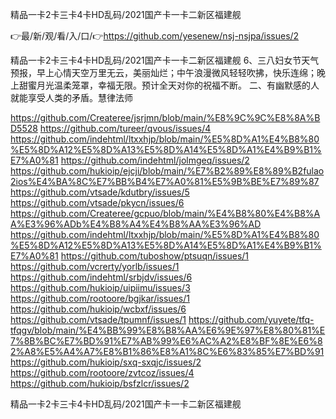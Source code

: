 精品一卡2卡三卡4卡HD乱码/2021国产卡一卡二新区福建舰

👉最/新/观/看/入/口/👉https://github.com/yesenew/nsj-nsjpa/issues/2

精品一卡2卡三卡4卡HD乱码/2021国产卡一卡二新区福建舰	6、三八妇女节天气预报，早上心情天空万里无云，美丽灿烂；中午浪漫微风轻轻吹拂，快乐连绵；晚上甜蜜月光温柔笼罩，幸福无限。预计全天对你的祝福不断。
	二、有幽默感的人就能享受人类的矛盾。慧律法师


https://github.com/Createree/jsrjmn/blob/main/%E8%9C%9C%E8%8A%BD5528
https://github.com/tureer/qvous/issues/4
https://github.com/indehtml/ltxxhjp/blob/main/%E5%8D%A1%E4%B8%80%E5%8D%A12%E5%8D%A13%E5%8D%A14%E5%8D%A1%E4%B9%B1%E7%A0%81
https://github.com/indehtml/jolmgeq/issues/2
https://github.com/hukioip/ejcji/blob/main/%E7%B2%89%E8%89%B2fulao2ios%E4%BA%8C%E7%BB%B4%E7%A0%81%E5%9B%BE%E7%89%87
https://github.com/vtsade/kdutbry/issues/5
https://github.com/vtsade/pkycn/issues/6
https://github.com/Createree/gcpuo/blob/main/%E4%B8%80%E4%B8%AA%E3%96%ADb%E4%B8%A4%E4%B8%AA%E3%96%AD
https://github.com/indehtml/ltxxhjp/blob/main/%E5%8D%A1%E4%B8%80%E5%8D%A12%E5%8D%A13%E5%8D%A14%E5%8D%A1%E4%B9%B1%E7%A0%81
https://github.com/tuboshow/ptsuqn/issues/1
https://github.com/vcrerty/yorlb/issues/1
https://github.com/indehtml/srbjdv/issues/6
https://github.com/hukioip/uipiimu/issues/3
https://github.com/rootoore/bgjkar/issues/1
https://github.com/hukioip/wcbxf/issues/6
https://github.com/vtsade/tpumnf/issues/1
https://github.com/yuyete/tfq-tfqgv/blob/main/%E4%BB%99%E8%B8%AA%E6%9E%97%E8%80%81%E7%8B%BC%E7%BD%91%E7%AB%99%E6%AC%A2%E8%BF%8E%E6%82%A8%E5%A4%A7%E8%B1%86%E8%A1%8C%E6%83%85%E7%BD%91
https://github.com/hukioip/sxq-sxqjc/issues/2
https://github.com/rootoore/zvtcoz/issues/4
https://github.com/hukioip/bsfzlcr/issues/2

精品一卡2卡三卡4卡HD乱码/2021国产卡一卡二新区福建舰
